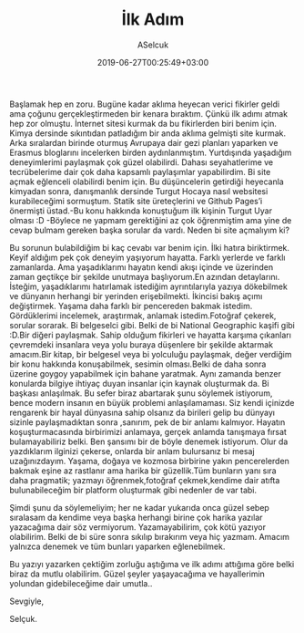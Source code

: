 ﻿---
title: "İlk Adım"
date: 2019-06-27T00:25:49+03:00
draft: true
author: "ASelcuk"
categories: ["Tum Yazilar","Aklimdakiler"]
tags: ["aklimdakiler"]
toc: true
summary: "İlk yazım.. Çektiğim onca acıdan sonra.. Olala!"
img: "images/yazilar/2019-6/howl.jpg"
---

Başlamak hep en zoru. Bugüne kadar aklıma heyecan verici fikirler geldi ama çoğunu gerçekleştirmeden bir kenara bıraktım. Çünkü ilk adımı atmak hep zor olmuştu. İnternet sitesi kurmak da bu fikirlerden biri benim için. Kimya dersinde sıkıntıdan patladığım bir anda aklıma gelmişti site kurmak. Arka sıralardan birinde oturmuş Avrupaya dair gezi planları yaparken ve Erasmus bloglarını incelerken birden aydınlanmıştım. Yurtdışında yaşadığım deneyimlerimi paylaşmak çok güzel olabilirdi. Dahası seyahatlerime ve tecrübelerime dair çok daha kapsamlı paylaşımlar yapabilirdim. Bi site açmak eğlenceli olabilirdi benim için. Bu düşüncelerin getirdiği heyecanla kimyadan sonra, danışmanlık dersinde Turgut Hocaya nasıl websitesi kurabileceğimi sormuştum. Statik site üreteçlerini ve Github Pages’i önermişti üstad.-Bu konu hakkında konuştuğum ilk kişinin Turgut Uyar olması :D -Böylece ne yapmam gerektiğini az çok öğrenmiştim ama yine de cevap bulmam gereken başka sorular da vardı. Neden bi site açmalıyım ki?

Bu sorunun bulabildiğim bi kaç cevabı var benim için. İlki hatıra biriktirmek. Keyif aldığım pek çok deneyim yaşıyorum hayatta. Farklı yerlerde ve farklı zamanlarda. Ama yaşadıklarımı hayatın kendi akışı içinde ve üzerinden zaman geçtikçe bir şekilde unutmaya başlıyorum.En azından detaylarını. İsteğim, yaşadıklarımı hatırlamak istediğim ayrıntılarıyla yazıya dökebilmek ve dünyanın herhangi bir yerinden erişebilmekti. İkincisi bakış açımı değiştirmek. Yaşama daha farklı bir pencereden bakmak istedim. Gördüklerimi incelemek, araştırmak, anlamak istedim.Fotoğraf çekerek, sorular sorarak. Bi belgeselci gibi. Belki de bi National Geographic kaşifi gibi :D.Bir diğeri paylaşmak. Sahip olduğum fikirleri ve hayatta karşıma çıkanları çevremdeki insanlara veya yolu buraya düşenlere bir şekilde aktarmak amacım.Bir kitap, bir belgesel veya bi yolculuğu paylaşmak, değer verdiğim bir konu hakkında konuşabilmek, sesimin olması.Belki de daha sonra üzerine goygoy yapabilmek için bahane yaratmak. Aynı zamanda benzer konularda bilgiye ihtiyaç duyan insanlar için kaynak oluşturmak da. Bi başkası anlaşılmak. Bu sefer biraz abartarak şunu söylemek istiyorum, bence modern insanın en büyük problemi anlaşılamaması. Siz kendi içinizde rengarenk bir hayal dünyasına sahip olsanız da birileri gelip bu dünyayı sizinle paylaşmadıktan sonra ,sanırım, pek de bir anlamı kalmıyor. Hayatın koşuşturmacasında birbirimizi anlamaya, gerçek anlamda tanışmaya fırsat bulamayabiliriz belki. Ben şansımı bir de böyle denemek istiyorum. Olur da yazdıklarım ilginizi çekerse, onlarda bir anlam bulursanız bi mesaj uzağınızdayım. Yaşama, doğaya ve kozmosa birbirine yakın pencerelerden bakmak eşine az rastlanır ama harika bir güzellik.Tüm bunların yanı sıra daha pragmatik; yazmayı öğrenmek,fotoğraf çekmek,kendime dair atıfta bulunabileceğim bir platform oluşturmak gibi nedenler de var tabi.

Şimdi şunu da söylemeliyim; her ne kadar yukarıda onca güzel sebep sıralasam da kendime veya başka herhangi birine çok harika yazılar yazacağıma dair söz vermiyorum. Yazamayabilirim, çok kötü yazıyor olabilirim. Belki de bi süre sonra sıkılıp bırakırım veya hiç yazmam. Amacım yalnızca denemek ve tüm bunları yaparken eğlenebilmek. 

Bu yazıyı yazarken çektiğim zorluğu aştığıma ve ilk adımı attığıma göre belki biraz da mutlu olabilirim. Güzel şeyler yaşayacağıma ve hayallerimin yolundan  gidebileceğime dair umutla..

Sevgiyle,

Selçuk.
